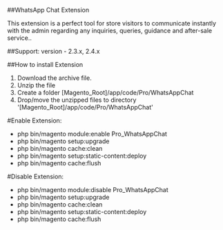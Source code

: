 ##WhatsApp Chat Extension

This extension is a perfect tool for store visitors to communicate instantly with the admin regarding any inquiries, queries, guidance and after-sale service..

##Support: 
version - 2.3.x, 2.4.x

##How to install Extension

1. Download the archive file.
2. Unzip the file
3. Create a folder [Magento_Root]/app/code/Pro/WhatsAppChat
4. Drop/move the unzipped files to directory '[Magento_Root]/app/code/Pro/WhatsAppChat'

#Enable Extension:
- php bin/magento module:enable Pro_WhatsAppChat
- php bin/magento setup:upgrade
- php bin/magento cache:clean
- php bin/magento setup:static-content:deploy
- php bin/magento cache:flush

#Disable Extension:
- php bin/magento module:disable Pro_WhatsAppChat
- php bin/magento setup:upgrade
- php bin/magento cache:clean
- php bin/magento setup:static-content:deploy
- php bin/magento cache:flush
